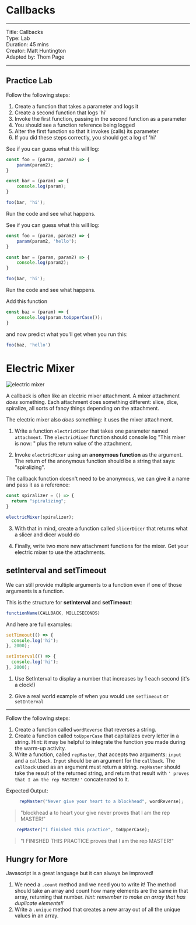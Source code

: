 
# Callbacks

---
Title: Callbacks<br>
Type: Lab <br>
Duration: 45 mins <br>
Creator: Matt Huntington<br>
Adapted by: Thom Page<br>

---

## Practice Lab

Follow the following steps:

1. Create a function that takes a parameter and logs it
1. Create a second function that logs 'hi'
1. Invoke the first function, passing in the second function as a parameter
1. You should see a function reference being logged
1. Alter the first function so that it invokes (calls) its parameter
1. If you did these steps correctly, you should get a log of 'hi'

See if you can guess what this will log:

```javascript
const foo = (param, param2) => {
    param(param2);
}

const bar = (param) => {
    console.log(param);
}

foo(bar, 'hi');
```

Run the code and see what happens.

See if you can guess what this will log:

```javascript
const foo = (param, param2) => {
    param(param2, 'hello');
}

const bar = (param, param2) => {
    console.log(param2);
}

foo(bar, 'hi');
```

Run the code and see what happens.

Add this function

```js
const baz = (param) => {
    console.log(param.toUpperCase());
}
```

and now predict what you'll get when you run this:

```js
foo(baz, 'hello')
```

# Electric Mixer

![electric mixer](https://i.pinimg.com/originals/14/b5/75/14b575bb9e064631727c7c1b8a30f06f.jpg)

A callback is often like an electric mixer attachment. A mixer attachment _does_ something. Each attachment does something different: slice, dice, spiralize, all sorts of fancy things depending on the attachment.

The electric mixer also _does_ something: it uses the mixer attachment.

1. Write a function `electricMixer` that takes one parameter named `attachment`. The `electricMixer` function should console log "This mixer is now: " plus the return value of the attachment.


2. Invoke `electricMixer` using an **anonymous function** as the argument. The return of the anonymous function should be a string that says: "spiralizing".

<!--
```javascript
const electricMixer = (attachment) => {
  console.log("This mixer is now: " + attachment());
}
```

```javascript
electricMixer(() => {
  return "spiralizing";
});
```
-->

The callback function doesn't need to be anonymous, we can give it a name and pass it as a reference:

```javascript
const spiralizer = () => {
  return "spiralizing";
}

electricMixer(spiralizer);
```

3. With that in mind, create a function called `slicerDicer` that returns what a slicer and dicer would do

<!--
```javascript
const slicerDicer = () => {
  return "slicin' and dicin'";
}

electricMixer(spiralizer);
electricMixer(slicerDicer);
```
-->

4. Finally, write two more new attachment functions for the mixer. Get your electric mixer to use the attachments.

## setInterval and setTimeout

We can still provide multiple arguments to a function even if one of those arguments is a function.

This is the structure for **setInterval** and **setTimeout**:

```javascript
functionName(CALLBACK, MILLISECONDS)
```

And here are full examples:

```javascript
setTimeout(() => {
  console.log('hi');
}, 2000);
```

```javascript
setInterval(() => {
  console.log('hi');
}, 2000);
```

1. Use SetInterval to display a number that increases by 1 each second (it's a clock!)

2. Give a real world example of when you would use `setTimeout` or `setInterval`

<hr>

Follow the following steps:

 1.  Create a function called `wordReverse` that reverses a string.
 2.  Create a function called `toUpperCase` that capitalizes every letter in a string.  Hint: it may be helpful to integrate the function you made during the warm-up activity.
 3.  Write a function, called `repMaster`, that accepts two arguments: `input` and a `callback`. `Input` should be an argument for the `callback`.  The `callback` used as an argument must return a string.  `repMaster` should take the result of the returned string, and return that result with `' proves that I am the rep MASTER!'` concatenated to it.  

Expected Output:  

 ```javascript
      repMaster("Never give your heart to a blockhead", wordReverse);
 ```
>    "blockhead a to heart your give never proves that I am the rep MASTER!"

  ```javascript
      repMaster("I finished this practice", toUpperCase);
  ```

>  "I FINISHED THIS PRACTICE proves that I am the rep MASTER!"

## Hungry for More

Javascript is a great language but it can always be improved!

1. We need a `.count` method and we need you to write it! The method should take an array and count how many elements are the same in that array, returning that number. *hint: remember to make an array that has duplicate elements!!*
1. Write a `.unique` method that creates a new array out of all the unique values in an array.
